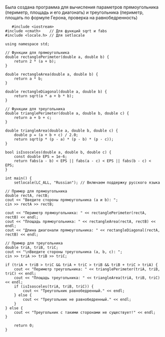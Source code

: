 Была создана программа для вычисления параметров прямоугольника (периметр, площадь и его диагонать) и треугольника (периметр, площать по формуле Герона, проверка на равнобедренность)
    
        
       #include <iostream>
    #include <cmath>    // Для функций sqrt и fabs
    #include <locale.h> // Для setlocale
    
    using namespace std;
    
    // Функции для прямоугольника
    double rectanglePerimeter(double a, double b) {
        return 2 * (a + b);
    }
    
    double rectangleArea(double a, double b) {
        return a * b;
    }
    
    double rectangleDiagonal(double a, double b) {
        return sqrt(a * a + b * b);
    }
    
    // Функции для треугольника
    double trianglePerimeter(double a, double b, double c) {
        return a + b + c;
    }
    
    double triangleArea(double a, double b, double c) {
        double p = (a + b + c) / 2.0;
        return sqrt(p * (p - a) * (p - b) * (p - c));
    }
    
    bool isIsosceles(double a, double b, double c) {
        const double EPS = 1e-6;
        return fabs(a - b) < EPS || fabs(a - c) < EPS || fabs(b - c) < EPS;
    }
    
    int main() {
        setlocale(LC_ALL, "Russian"); // Включаем поддержку русского языка

    // Пример для прямоугольника
    double rectA, rectB;
    cout << "Введите стороны прямоугольника (a и b): ";
    cin >> rectA >> rectB;

    cout << "Периметр прямоугольника: " << rectanglePerimeter(rectA, rectB) << endl;
    cout << "Площадь прямоугольника: " << rectangleArea(rectA, rectB) << endl;
    cout << "Длина диагонали прямоугольника: " << rectangleDiagonal(rectA, rectB) << endl;

    // Пример для треугольника
    double triA, triB, triC;
    cout << "\nВведите стороны треугольника (a, b, c): ";
    cin >> triA >> triB >> triC;

    if (triA + triB > triC && triA + triC > triB && triB + triC > triA) {
        cout << "Периметр треугольника: " << trianglePerimeter(triA, triB, triC) << endl;
        cout << "Площадь треугольника: " << triangleArea(triA, triB, triC) << endl;
        if (isIsosceles(triA, triB, triC)) {
            cout << "Треугольник равнобедренный." << endl;
        } else {
            cout << "Треугольник не равнобедренный." << endl;
        }
    } else {
        cout << "Треугольник с такими сторонами не существует!" << endl;
    }

        return 0;
    }
